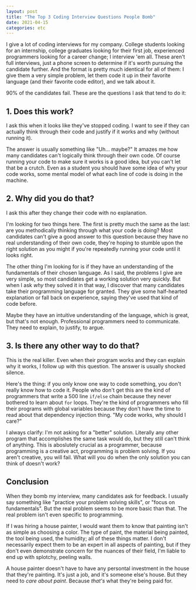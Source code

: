```yaml
---
layout: post
title: "The Top 3 Coding Interview Questions People Bomb"
date: 2021-04-15
categories: etc
---
```


I give a lot of coding interviews for my company. College students looking for an
internship, college graduates looking for their first job, experienced
programmers looking for a career change; I interview 'em all. These aren't full
interviews, just a phone screen to determine if it's worth pursuing the
candidate further. And the format is pretty much identical for all of them: I
give them a very simple problem, let them code it up in their favorite language
(and their favorite code editor), and we talk about it.

90% of the candidates fail. These are the questions I ask that tend to do it:

## 1. Does this work?

I ask this when it looks like they've stopped coding. I want to see if they can
actually think through their code and justify if it works and why (without
running it).

The answer is usually something like "Uh... maybe?" It amazes me how many
candidates can't logically think through their own code. Of course running your
code to make sure it works is a good idea, but you can't let that be a crutch.
Even as a student you should have some idea of why your code works, some
mental model of what each line of code is doing in the machine.

## 2. Why did you do that?

I ask this after they change their code with no explanation.

I'm looking for two things here. The first is pretty much the same as the last:
are you methodically thinking through what your code is doing? Most candidates
can't give a good answer to this question because they have no real
understanding of their own code, they're hoping to stumble upon the right
solution as you might if you're repeatedly running your code until it looks
right.

The other thing I'm looking for is if they have an understanding of the
fundamentals of their chosen language. As I said, the problems I give are very
simple, so most candidates get a working solution very quickly. But when I ask
_why_ they solved it in that way, I discover that many candidates take their
programming language for granted. They give some half-hearted explanation or
fall back on experience, saying they've used that kind of code before.

Maybe they have an intuitive understanding of the language, which is great, but
that's not enough. Professional programmers need to communicate. They need to
explain, to justify, to argue.

## 3. Is there any other way to do that?

This is the real killer. Even when their program works and they can explain why
it works, I follow up with this question. The answer is usually shocked silence.

Here's the thing: if you only know one way to code something, you don't really
know how to code it. People who don't get this are the kind of programmers that
write a 500 line `if/else` chain because they never bothered to learn about
`for` loops. They're the kind of programmers who fill their programs with global
variables because they don't have the time to read about that dependency
injection thing. "My code works, why should I care?"

I always clarify: I'm not asking for a "better" solution. Literally any other
program that accomplishes the same task would do, but they still can't think of
anything. This is aboslutely crucial as a programmer, because programming is a
creative act, programming is problem solving. If you aren't creative, you will
fail. What will you do when the only solution you can think of doesn't work?

## Conclusion

When they bomb my interview, many candidates ask for feedback. I usually say
something like "practice your problem solving skills", or "focus on
fundamentals". But the real problem seems to be more basic than that. The real
problem isn't even specific to programming.

If I was hiring a house painter, I would want them to know that painting isn't
as simple as choosing a color. The type of paint, the material being painted,
the tool being used, the humidity; all of these things matter. I don't
necessarily expect them to be an expert in all aspects of painting, but if they
don't even demonstrate concern for the nuances of their field, I'm liable to end
up with splotchy, peeling walls.

A house painter doesn't have to have any persontal investment in the house that
they're painting. It's just a job, and it's someone else's house. But they need
to _care about paint_. Because _that's_ what they're being paid for.
